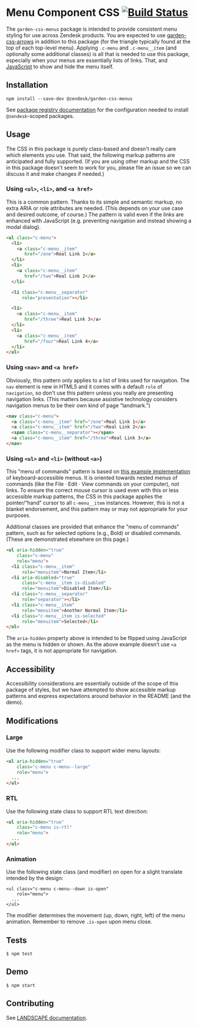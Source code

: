 # Menu Component CSS [![Build Status](https://travis-ci.com/zendeskgarden/css-menus.svg?token=dDt9s6smCMgz269xNbpz&branch=master)](https://travis-ci.com/zendeskgarden/css-menus)

The `garden-css-menus` package is intended to provide consistent menu
styling for use across Zendesk products. You are expected to use
[garden-css-arrows](http://garden.zendesk.com/css-arrows/)
in addition to this package (for the triangle typically found at the top
of each top-level menu). Applying `.c-menu` and `.c-menu__item` (and
optionally some additional classes) is all that is needed to use this
package, especially when your menus are essentially lists of links.
That, and
[JavaScript](http://garden.zendesk.com/react-components/#!/Menu)
to show and hide the menu itself.

## Installation

    npm install --save-dev @zendesk/garden-css-menus

See [package registry
documentation](https://github.com/zendeskgarden/LANDSCAPE/wiki/Package-Registry)
for the configuration needed to install `@zendesk`-scoped packages.

## Usage

The CSS in this package is purely class-based and doesn't really care
which elements you use. That said, the following markup patterns are
anticipated and fully supported. (If you are using other markup and the
CSS in this package doesn't seem to work for you, please file an issue
so we can discuss it and make changes if needed.)

### Using `<ul>`, `<li>`, and `<a href>`

This is a common pattern. Thanks to its simple and semantic markup, no
extra ARIA or role attributes are needed. (This depends on your use case
and desired outcome, of course.) The pattern is valid even if the links
are enhanced with JavaScript (e.g. preventing navigation and instead
showing a modal dialog).

```html
<ul class="c-menu">
  <li>
    <a class="c-menu__item"
       href="/one">Real Link 1</a>
  </li>
  <li>
    <a class="c-menu__item"
       href="/two">Real Link 2</a>
  </li>

  <li class="c-menu__separator"
      role="presentation"></li>

  <li>
    <a class="c-menu__item"
       href="/three">Real Link 3</a>
  </li>
  <li>
    <a class="c-menu__item"
       href="/four">Real Link 4</a>
  </li>
</ul>
```

### Using `<nav>` and `<a href>`

Obviously, this pattern only applies to a list of links used for
navigation. The `nav` element is new in HTML5 and it comes with a
default `role` of `navigation`, so don't use this pattern unless you
really are presenting navigation links. (This matters because assistive
technology considers navigation menus to be their own kind of page
“landmark.”)

```html
<nav class="c-menu">
  <a class="c-menu__item" href="/one">Real Link 1</a>
  <a class="c-menu__item" href="/two">Real Link 2</a>
  <span class="c-menu__separator"></span>
  <a class="c-menu__item" href="/three">Real Link 3</a>
</nav>
```

### Using `<ul>` and `<li>` (without `<a>`)

This "menu of commands" pattern is based on [this example
implementation](http://oaa-accessibility.org/examplep/menubar1/)
of keyboard-accessible menus. It is oriented towards nested menus of
commands (like the File · Edit · View commands on your computer), not
links. To ensure the correct mouse cursor is used even with this or less
accessible markup patterns, the CSS in this package applies the
pointer/“hand” cursor to all `c-menu__item` instances. However, this is
not a blanket endorsement, and this pattern may or may not appropriate
for your purposes.

Additional classes are provided that enhance the "menu of commands"
pattern, such as for selected options (e.g., Bold) or disabled commands.
(These are demonstrated elsewhere on this page.)

```html
<ul aria-hidden="true"
    class="c-menu"
    role="menu">
  <li class="c-menu__item"
      role="menuitem">Normal Item</li>
  <li aria-disabled="true"
      class="c-menu__item is-disabled"
      role="menuitem">Disabled Item</li>
  <li class="c-menu__separator"
      role="separator"></li>
  <li class="c-menu__item"
      role="menuitem">Another Normal Item</li>
  <li class="c-menu__item is-selected"
      role="menuitem">Selected</li>
</ul>
```

The `aria-hidden` property above is intended to be flipped using
JavaScript as the menu is hidden or shown. As the above example doesn’t
use `<a href>` tags, it is not appropriate for navigation.

## Accessibility

Accessibility considerations are essentially outside of the scope of
this package of styles, but we have attempted to show accessible markup
patterns and express expectations around behavior in the README (and the
demo).

## Modifications

### Large

Use the following modifier class to support wider menu layouts:

```html
<ul aria-hidden="true"
    class="c-menu c-menu--large"
    role="menu">
  ...
</ul>
```

### RTL

Use the following state class to support RTL text direction:

```html
<ul aria-hidden="true"
    class="c-menu is-rtl"
    role="menu">
  ...
</ul>
```

### Animation

Use the following state class (and modifier) on open for a slight
translate intended by the design:

```
<ul class="c-menu c-menu--down is-open"
    role="menu">
  ...
</ul>
```

The modifier determines the movement (up, down, right, left) of the menu
animation. Remember to remove `.is-open` upon menu close.

## Tests

    $ npm test

## Demo

    $ npm start

## Contributing

See [LANDSCAPE
documentation](https://github.com/zendeskgarden/LANDSCAPE/wiki/Contributing).
